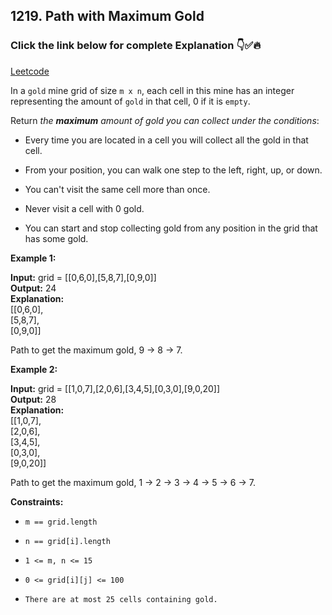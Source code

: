 ## 1219. Path with Maximum Gold

### Click the link below for complete Explanation 👇✅🔥

[Leetcode]()

In a ``gold`` mine grid of size ``m x n``, each cell in this mine has an integer representing the amount of ``gold`` in that cell, 0 if it is ``empty``.

Return *the __maximum__ amount of gold you can collect under the conditions*:

- Every time you are located in a cell you will collect all the gold in that cell.

- From your position, you can walk one step to the left, right, up, or down.

- You can't visit the same cell more than once.

- Never visit a cell with 0 gold.

- You can start and stop collecting gold from any position in the grid that has some gold.
 

**Example 1:**

**Input:** grid = [[0,6,0],[5,8,7],[0,9,0]] <br>
**Output:** 24 <br>
**Explanation:** <br>
[[0,6,0], <br>
 [5,8,7], <br>
 [0,9,0]]

Path to get the maximum gold, 9 -> 8 -> 7.

**Example 2:**

**Input:** grid = [[1,0,7],[2,0,6],[3,4,5],[0,3,0],[9,0,20]] <br>
**Output:** 28 <br>
**Explanation:** <br>
[[1,0,7], <br>
 [2,0,6], <br>
 [3,4,5], <br>
 [0,3,0], <br>
 [9,0,20]]

Path to get the maximum gold, 1 -> 2 -> 3 -> 4 -> 5 -> 6 -> 7.
 

**Constraints:**

- ``m == grid.length``

- ``n == grid[i].length``

- ``1 <= m, n <= 15``

- ``0 <= grid[i][j] <= 100``

- ``There are at most 25 cells containing gold.``
